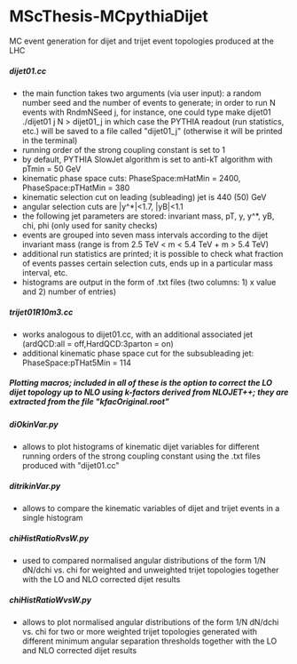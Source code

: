 # MScThesis-MCpythiaDijet
MC event generation for dijet and trijet event topologies produced at the LHC

##### dijet01.cc #####

- the main function takes two arguments (via user input): a random number seed and the number of events to generate; in order to run N events with RndmNSeed j, for instance, one could type
make dijet01
./dijet01 j N > dijet01_j
in which case the PYTHIA readout (run statistics, etc.) will be saved to a file called "dijet01_j" (otherwise it will be printed in the terminal)
- running order of the strong coupling constant is set to 1
- by default, PYTHIA SlowJet algorithm is set to anti-kT algorithm with pTmin = 50 GeV
- kinematic phase space cuts: PhaseSpace:mHatMin = 2400, PhaseSpace:pTHatMin = 380
- kinematic selection cut on leading (subleading) jet is 440 (50) GeV
- angular selection cuts are |y^*|<1.7, |yB|<1.1
- the following jet parameters are stored: invariant mass, pT, y, y^*, yB, chi, phi (only used for sanity checks)
- events are grouped into seven mass intervals according to the dijet invariant mass (range is from 2.5 TeV < m < 5.4 TeV + m > 5.4 TeV)
- additional run statistics are printed; it is possible to check what fraction of events passes certain selection cuts, ends up in a particular mass interval, etc.
- histograms are output in the form of .txt files (two columns: 1) x value and 2) number of entries)

##### trijet01R10m3.cc #####

- works analogous to dijet01.cc, with an additional associated jet (ardQCD:all = off,HardQCD:3parton = on)
- additional kinematic phase space cut for the subsubleading jet: PhaseSpace:pTHat5Min = 114

##### Plotting macros; included in all of these is the option to correct the LO dijet topology up to NLO using k-factors derived from NLOJET++; they are extracted from the file "kfacOriginal.root"

##### diOkinVar.py #####

- allows to plot histograms of kinematic dijet variables for different running orders of the strong coupling constant using the .txt files produced with "dijet01.cc"

##### ditrikinVar.py #####

- allows to compare the kinematic variables of dijet and trijet events in a single histogram

##### chiHistRatioRvsW.py #####

- used to compared normalised angular distributions of the form 1/N dN/dchi vs. chi for weighted and unweighted trijet topologies together with the LO and NLO corrected dijet results

##### chiHistRatioWvsW.py #####

- allows to plot normalised angular distributions of the form 1/N dN/dchi vs. chi for two or more weighted trijet topologies generated with different minimum angular separation thresholds together with the LO and NLO corrected dijet results

